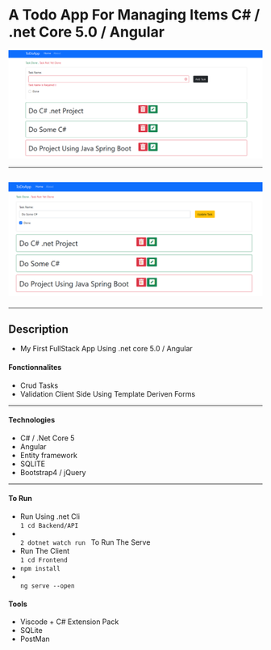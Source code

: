 # A Todo App For Managing Items C# / .net Core 5.0 / Angular

![Project Image](./img/img.png)

---

## ![Project Image](./img/img1.png)

---

## Description

- My First FullStack App Using .net core 5.0 / Angular

#### Fonctionnalites

- Crud Tasks
- Validation Client Side Using Template Deriven Forms

---

#### Technologies

- C# / .Net Core 5
- Angular
- Entity framework
- SQLITE
- Bootstrap4 / jQuery

---

#### To Run

- Run Using .net Cli <br> `1 cd Backend/API ` 
- <br> `2 dotnet watch run ` To Run The Serve
- Run The Client <br>`1 cd Frontend ` 
- `npm install `
- <br> `ng serve --open`

#### Tools

- Viscode + C# Extension Pack
- SQLite
- PostMan
